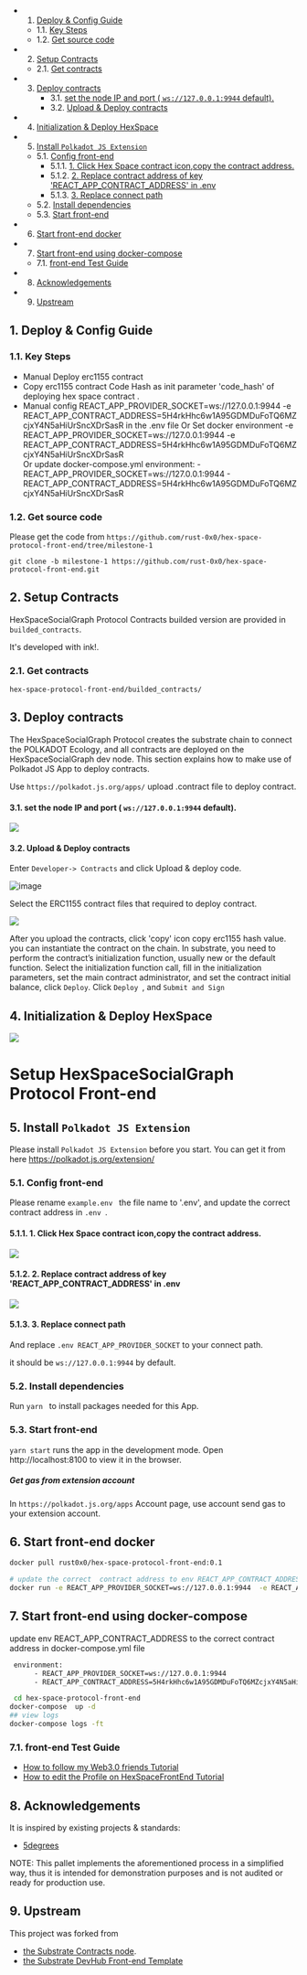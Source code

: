 <!-- vscode-markdown-toc -->
* 1. [Deploy  & Config Guide](#DeployConfigGuide)
	* 1.1. [Key Steps](#KeySteps)
	* 1.2. [Get source code](#Getsourcecode)
* 2. [Setup Contracts](#SetupContracts)
	* 2.1. [Get contracts](#Getcontracts)
* 3. [Deploy contracts](#Deploycontracts)
		* 3.1. [set the node IP and port ( `ws://127.0.0.1:9944` default).](#setthenodeIPandportws:127.0.0.1:9944default.)
		* 3.2. [Upload & Deploy contracts](#UploadDeploycontracts)
* 4. [Initialization & Deploy HexSpace](#InitializationDeployHexSpace)
* 5. [Install `Polkadot JS Extension`](#InstallPolkadotJSExtension)
	* 5.1. [Config front-end](#Configfront-end)
		* 5.1.1. [1. Click Hex Space contract icon,copy the contract address.](#ClickHexSpacecontracticoncopythecontractaddress.)
		* 5.1.2. [2. Replace contract address of key 'REACT_APP_CONTRACT_ADDRESS' in .env](#ReplacecontractaddressofkeyREACT_APP_CONTRACT_ADDRESSin.env)
		* 5.1.3. [3. Replace connect path](#Replaceconnectpath)
	* 5.2. [Install dependencies](#Installdependencies)
	* 5.3. [Start front-end](#Startfront-end)
* 6. [Start front-end  docker](#Startfront-enddocker)
* 7. [Start front-end  using docker-compose](#Startfront-endusingdocker-compose)
	* 7.1. [front-end  Test Guide](#front-endTestGuide)
* 8. [Acknowledgements](#Acknowledgements)
* 9. [Upstream](#Upstream)

##  1. <a name='DeployConfigGuide'></a>Deploy  & Config Guide
###  1.1. <a name='KeySteps'></a>Key Steps
- Manual Deploy erc1155 contract 
- Copy  erc1155 contract Code Hash as init parameter 'code_hash' of deploying hex space contract .
- Manual config  REACT_APP_PROVIDER_SOCKET=ws://127.0.0.1:9944  -e REACT_APP_CONTRACT_ADDRESS=5H4rkHhc6w1A95GDMDuFoTQ6MZcjxY4N5aHiUrSncXDrSasR  in the  .env file 
  Or Set docker environment -e REACT_APP_PROVIDER_SOCKET=ws://127.0.0.1:9944  -e REACT_APP_CONTRACT_ADDRESS=5H4rkHhc6w1A95GDMDuFoTQ6MZcjxY4N5aHiUrSncXDrSasR  
  Or update docker-compose.yml  environment:
      - REACT_APP_PROVIDER_SOCKET=ws://127.0.0.1:9944
      - REACT_APP_CONTRACT_ADDRESS=5H4rkHhc6w1A95GDMDuFoTQ6MZcjxY4N5aHiUrSncXDrSasR

###  1.2. <a name='Getsourcecode'></a>Get source code

Please get the code from `https://github.com/rust-0x0/hex-space-protocol-front-end/tree/milestone-1`

```
git clone -b milestone-1 https://github.com/rust-0x0/hex-space-protocol-front-end.git
```

##  2. <a name='SetupContracts'></a>Setup Contracts

HexSpaceSocialGraph Protocol Contracts builded version are provided in `builded_contracts`. 

It's developed with ink!.

###  2.1. <a name='Getcontracts'></a>Get contracts

```
hex-space-protocol-front-end/builded_contracts/
```

##  3. <a name='Deploycontracts'></a>Deploy contracts

The HexSpaceSocialGraph Protocol creates the substrate chain to connect the POLKADOT Ecology, and all contracts are deployed on the HexSpaceSocialGraph dev node. This section explains how to make use of Polkadot JS App to deploy contracts.

Use `https://polkadot.js.org/apps/` upload .contract file to deploy contract.

####  3.1. <a name='setthenodeIPandportws:127.0.0.1:9944default.'></a>set the node IP and port ( `ws://127.0.0.1:9944` default).

![](https://github.com/rust-0x0/hex-space-protocol-docs/blob/milestone-1/images/deploy1.png)

####  3.2. <a name='UploadDeploycontracts'></a>Upload & Deploy contracts

Enter `Developer-> Contracts` and click Upload & deploy code.

![image](https://github.com/rust-0x0/hex-space-protocol-docs/blob/milestone-1/images/deploy2.png)

Select the ERC1155 contract files that required to deploy contract.

![](https://github.com/rust-0x0/hex-space-protocol-docs/blob/milestone-1/images/deploy3.png)

After you upload the contracts,  click 'copy' icon copy erc1155 hash value.
 you can instantiate the contract on the chain. In substrate, you need to perform the contract’s initialization function, usually new or the default function.
Select the initialization function call, fill in the initialization parameters, set the main contract administrator, and set the contract initial balance, click `Deploy`. Click `Deploy `, and `Submit and Sign`

##  4. <a name='InitializationDeployHexSpace'></a>Initialization & Deploy HexSpace

![](https://github.com/rust-0x0/hex-space-protocol-docs/blob/milestone-1/images/deploy4.png)

# Setup HexSpaceSocialGraph Protocol Front-end

##  5. <a name='InstallPolkadotJSExtension'></a>Install `Polkadot JS Extension`

Please install `Polkadot JS Extension` before you start. You can get it from here https://polkadot.js.org/extension/

###  5.1. <a name='Configfront-end'></a>Config front-end

Please  rename `example.env `  the file name to  '.env', and update the correct  contract address in   ```.env ```. 
####  5.1.1. <a name='ClickHexSpacecontracticoncopythecontractaddress.'></a>1. Click Hex Space contract icon,copy the contract address. 
![](https://github.com/rust-0x0/hex-space-protocol-docs/blob/milestone-1/images/deploy5.png)
####  5.1.2. <a name='ReplacecontractaddressofkeyREACT_APP_CONTRACT_ADDRESSin.env'></a>2. Replace contract address of key 'REACT_APP_CONTRACT_ADDRESS' in .env 

![](https://github.com/rust-0x0/hex-space-protocol-docs/blob/milestone-1/images/deploy6.png)

####  5.1.3. <a name='Replaceconnectpath'></a>3. Replace connect path

And replace `.env REACT_APP_PROVIDER_SOCKET` to your connect path.

it should be `ws://127.0.0.1:9944` by default.

###  5.2. <a name='Installdependencies'></a>Install dependencies

Run `yarn ` to install packages needed for this App.

###  5.3. <a name='Startfront-end'></a>Start front-end

`yarn start` runs the app in the development mode.
Open http://localhost:8100 to view it in the browser.


  
##### Get gas from extension account

In `https://polkadot.js.org/apps` Account page, use account  send gas to your extension account.

##  6. <a name='Startfront-enddocker'></a>Start front-end  docker

```bash
docker pull rust0x0/hex-space-protocol-front-end:0.1

# update the correct  contract address to env REACT_APP_CONTRACT_ADDRESS
docker run -e REACT_APP_PROVIDER_SOCKET=ws://127.0.0.1:9944  -e REACT_APP_CONTRACT_ADDRESS=5H4rkHhc6w1A95GDMDuFoTQ6MZcjxY4N5aHiUrSncXDrSasR -p 8100:8100  rust0x0/hex-space-protocol-front-end:0.1

```

##  7. <a name='Startfront-endusingdocker-compose'></a>Start front-end  using docker-compose
update env REACT_APP_CONTRACT_ADDRESS  to the correct  contract address  in docker-compose.yml file 
```bash
 environment:
      - REACT_APP_PROVIDER_SOCKET=ws://127.0.0.1:9944
      - REACT_APP_CONTRACT_ADDRESS=5H4rkHhc6w1A95GDMDuFoTQ6MZcjxY4N5aHiUrSncXDrSasR
```
```bash
 cd hex-space-protocol-front-end
docker-compose  up -d
## view logs
docker-compose logs -ft
```
###  7.1. <a name='front-endTestGuide'></a>front-end  Test Guide

- [How to follow my Web3.0 friends Tutorial](https://github.com/rust-0x0/hex-space-protocol-docs/blob/milestone-1/Follow.md)
- [How to edit the Profile on HexSpaceFrontEnd  Tutorial](https://github.com/rust-0x0/hex-space-protocol-docs/blob/milestone-1/Profile.md)


##  8. <a name='Acknowledgements'></a>Acknowledgements

It is inspired by existing projects & standards:

- [5degrees](https://github.com/5DegreesProtocol/5degrees-protocol.git)


NOTE: This pallet implements the aforementioned process in a simplified way, thus it is intended for demonstration purposes and is not audited or ready for production use.

##  9. <a name='Upstream'></a>Upstream

This project was forked from
- [the Substrate Contracts node](https://github.com/paritytech/substrate-contracts-node.git).
- [the Substrate DevHub Front-end Template](https://github.com/substrate-developer-hub/substrate-front-end-template)
